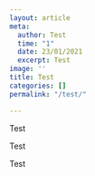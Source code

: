 ```yaml
---
layout: article
meta:
  author: Test
  time: "1"
  date: 23/01/2021
  excerpt: Test
image: ''
title: Test
categories: []
permalink: "/test/"

---
```

Test

Test

Test
